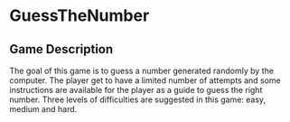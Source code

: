 # GuessTheNumber

## Game Description

The goal of this game is to guess a number generated randomly by the computer.
The player get to have a limited number of attempts and some instructions are available for the player as a guide to guess the right number.
Three levels of difficulties are suggested in this game: easy, medium and hard.
